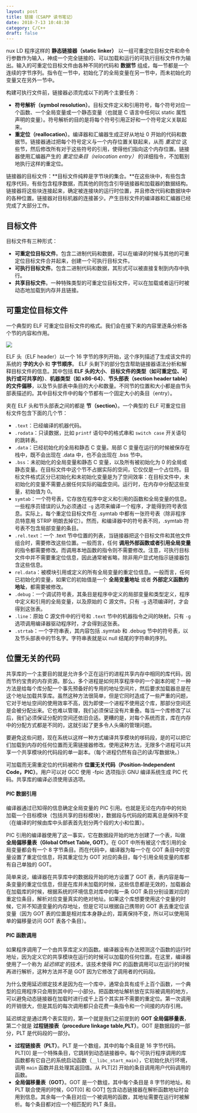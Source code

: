 ```yaml
---
layout: post
title: 链接（CSAPP 读书笔记）
date: 2018-7-13 10:48:30
category: C/C++
draft: false
---
```


nux LD 程序这样的 **静态链接器（static linker）** 以一组可重定位目标文件和命令行参数作为输入，神成一个完全链接的、可以加载和运行的可执行目标文件作为输出。输入的可重定位目标文件由各种不同的代码和 **数据节** 组成，每一节都是一个连续的字节序列。指令在一节中，初始化了的全局变量在另一节中，而未初始化的变量又在另外一节中。

<!--more-->

构建可执行文件前，链接器必须完成以下的两个主要任务：

* **符号解析（symbol resolution）**。目标文件定义和引用符号，每个符号对应一个函数、一个全局变量或一个静态变量（也就是 C 语言中任何以 static 属性声明的变量）。符号解析的目的是将每个符号引用正好和一个符号定义关联起来。
* **重定位（reallocation）**。编译器和汇编器生成正好从地址 0 开始的代码和数据节。链接器通过把每个符号定义与一个内存位置关联起来，从而 *重定位* 这些节，然后修改所有对于这些符号的引用，使得他们指向这个内存位置。链接器使用汇编器产生的 *重定位条目（relocation entry）* 的详细指令，不加甄别地执行这样的重定位。

链接器的目标文件：**目标文件纯粹是字节块的集合。**在这些块中，有些包含程序代码，有些包含程序数据，而其他的则包含引导链接器和加载器的数据结构。链接器将这些块连接起来，确定被连接块的运行时位置，并且修改代码和数据块中的各种位置。链接器对目标机器的连接甚少。产生目标文件的编译器和汇编器已经完成了大部分工作。

## 目标文件
目标文件有三种形式：

* **可重定位目标文件**。包含二进制代码和数据，可以在编译的时候与其他的可重定位目标文件合并起来，创建一个可执行目标文件。
* **可执行目标文件**。包含二进制代码和数据，其形式可以被直接复制到内存中执行。
* **共享目标文件**。一种特殊类型的可重定位目标文件，可以在加载或者运行时被动态地加载到内存并且链接。

## 可重定位目标文件
一个典型的 ELF 可重定位目标文件的格式。我们会在接下来的内容里逐条分析各个节的内容和作用。

![][1]

ELF 头（ELF header）以一个 16 字节的序列开始，这个序列描述了生成该文件的系统的 **字的大小** 和 **字节顺序**。 ELF 头剩下的部分包含帮助链接器语法分析和解释目标文件的信息。其中包括 **ELF 头的大小**、**目标文件的类型（如可重定位、可执行或可共享的）**、**机器类型（如 x86-64）**、**节头部表（section header table）的文件偏移**，以及节头部表中条目的大小和数量。不同节的位置和大小都是由节头部表描述的。其中目标文件中的每个节都有一个固定大小的条目（entry）。

夹在 ELF 头和节头部表之间的都是 **节（section）**。一个典型的 ELF 可重定位目标文件包含下面的几个节：

* `.text`：已经编译的机器代码。
* `.rodata`：只读数据，比如 `printf` 语句中的格式串和 `switch case` 开关语句的跳转表。
* `.data`：已经初始化的全局和静态 C 变量。局部 C 变量在运行的时候被保存在栈中，既不会出现在 .data 中，也不会出现在 .bss 节中。
* `.bss`：未初始化的全局变量和静态 C 变量，以及所有被初始化为 0 的全局或静态变量。在目标文件中这个节不占据实际的空间，它仅仅是一个占位符。目标文件格式区分已初始化和未初始化变量是为了空间效率：在目标文件中，未初始化的变量不需要占据任何实际的磁盘空间。运行时，在内存中分配这些变量，初始值为 0。
* `symtab`：一个符号表，它存放在程序中定义和引用的函数和全局变量的信息。一些程序员错误的认为必须通过 `-g` 选项来编译一个程序，才能得到符号表信息。实际上，每个重定位目标文件在 .symtab 中都有一张符号表（除非程序员特意用 STRIP 明朗去掉它）。然而，和编译器中的符号表不同，.symtab 符号表不包含局部变量的条目。
* `.rel.text`：一个 .text 节中位置的列表，当链接器把这个目标文件和其他文件组合时，需要修改这些位置。一般而言，任何 **调用外部函数或者引用全局变量** 的指令都需要修改。而调用本地函数的指令则不需要修改。注意，可执行目标文件中并不需要重定位信息，因此通常被省略，除非用户显式地指示链接器包含这些信息。
* `rel.data`：被模块引用或定义的所有全局变量的重定位信息。一般而言，任何已初始化的变量，如果它的初始值是一个 **全局变量地址** 或者 **外部定义函数的地址**，都需要被修改。
* `.debug`：一个调试符号表，其条目是程序中定义的局部变量和类型定义，程序中定义和引用的全局变量，以及原始的 C 源文件。只有 `-g` 选项编译时，才会得到这张表。
* `.line`：原始 C 源文件中的行号和 `.text` 节中的机器指令之间的映射。只有 `-g` 选项调用编译器驱动程序时，才会得到这张表。
* `.strtab`：一个字符串表，其内容包括 .symtab 和 .debug 节中的符号表，以及节头部表中的节名字。字符串表就是以 null 结尾的字符串的序列。

## 位置无关的代码
共享库的一个主要目的就是允许多个正在运行的进程共享内存中相同的库代码，因而节约宝贵的内存资源。那么，多个进程是如何共享程序中的一个副本的呢？一种方法是给每个库分配一个事先预备好的专用的地址空间片，然后要求加载器总是在这个地址加载共享库。虽然这种方法很简单，但是它同时造成了一些严重的问题，它对于地址空间的使用效率不高，因为即使一个进程不使用这个库，那部分空间还是会被分配出来。它也难以管理，我们必须保证没有片重叠。每当一个库修改了以后，我们必须保证分配的空间还依旧合适。更糟的是，对每个系统而言，库在内存中的分配方式都是不同的，这就引起了更多令人头痛的管理问题。

要避免这些问题，现在系统以这样一种方式编译共享模块的嗲码段，是的可以把它们加载到内存的任何位置而无需链接器修改。使用这种方法，无限多个进程可以共享一个共享模块的代码段的单一副本。（每个进程仍然有自己的读/写数据块。）

可加载而无需重定位的代码被称作 **位置无关代码（Position-Independent Code，PIC）**。用户可以对 GCC 使用 -fpic 选项指示 GNU 编译系统生成 PIC 代码。共享库的编译必须使用该选项。

#### PIC 数据引用
编译器通过已知得的信息确定全局变量的 PIC 引用。也就是无论在内存中的何处加载一个目标模块（包括共享的目标模块），数据段与代码段的距离总是保持不变（在编译的时候由库中头部表首先划分两个段的大小和位置）。

PIC 引用的编译器使用了这一事实，它在数据段开始的地方创建了一个表，叫做 **全局偏移量表（Global Offset Table, GOT）**。在 GOT 中所有被这个库引用的全局变量都会有一个 8 字节条目。而在代码中，编译器为每一个在 GOT 条目中的变量设置了重定位信息，将其重定位为 GOT 对应的条目，每个引用全局变量的库都有自己单独的 GOT。

简单来说，编译器在共享库中的数据段开始的地方设置了 GOT 表，表内容是每一条变量的重定位信息，但是在库并未加载的时候，这些信息都是无效的，加载器会在加载库的时候，根据系统的环境信息对库中的每一条 GOT 条目分别设置对应的重定位条目，解析对应变量真实的绝对地址。如果这个库想要使用这个变量的时候，它并不知道变量的内存地址，但是它可以根据自己携带的 GOT 表去重定位该变量（因为 GOT 表的位置是相对库本身静止的，距离保持不变，所以可以使用简单的偏移量访问 GOT 表各个条目）。

#### PIC 函数调用
如果程序调用了一个由共享库定义的函数。编译器没有办法预测这个函数的运行时地址，因为定义它的共享模块在运行的时候可以加载的任何位置。在这里，编译器使用了一个称为 *延迟绑定* 的技术，该技术使得 PIC 的函数调用可以在运行的时候再进行解析，这种方法并不是 GOT 因为它修改了调用者的代码段。

为什么使用延迟绑定技术是因为在一个库中，通常会具有成千上百个函数，一个典型的应用程序只会用到其中的一小部分。把函数地址解析放在实际被调用的地方，可以避免动态链接器在加载时进行成千上百个其实并不需要的重定位。第一次调用的开销很大，但是其后的每次调用都只会花费一条指令和一个间接的内存引用。

延迟绑定是通过两个表实现的，第一个就是我们之前提到的 **GOT 全局偏移量表**，第二个就是 **过程链接表（procedure linkage table,PLT）**。GOT 是数据段的一部分，PLT 是代码段的一部分。

* **过程链接表（PLT）**。PLT 是一个数组，其中的每个条目是 16 字节代码。PLT[0] 是一个特殊条目，它跳转到动态链接器中。每个可执行程序调用的库函数都有它自己的系统启动函数（`__libc_start_main`），它初始化执行环境，调用 `main` 函数并且处理其返回值。从 PLT[2] 开始的条目调用用户代码调用的函数。
* **全局偏移量表（GOT）**。GOT 是一个数组，其中每个条目是 8 字节的地址。和 PLT 联合使用的时候，GOT[0] 和 GOT[1] 包含动态链接器在解析函数地址时会用到信息。其余每一个条目对应一个被调用的函数，其地址需要在运行时被解析。每个条目都对应一个相匹配的 PLT 条目。

[1]: /img/2018-7-13-CSAPP-link/ELF_structure.png
